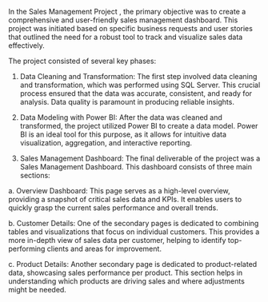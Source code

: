 In the Sales Management Project , the primary objective was to create a comprehensive and user-friendly sales management dashboard. This project was initiated based on specific business requests and user stories that outlined the need for a robust tool to track and visualize sales data effectively.

The project consisted of several key phases:

1. Data Cleaning and Transformation:
The first step involved data cleaning and transformation, which was performed using SQL Server. This crucial process ensured that the data was accurate, consistent, and ready for analysis. Data quality is paramount in producing reliable insights.

2. Data Modeling with Power BI:
After the data was cleaned and transformed, the project utilized Power BI to create a data model. Power BI is an ideal tool for this purpose, as it allows for intuitive data visualization, aggregation, and interactive reporting.

3. Sales Management Dashboard:
The final deliverable of the project was a Sales Management Dashboard. This dashboard consists of three main sections:

  a. Overview Dashboard:
  This page serves as a high-level overview, providing a snapshot of critical sales data and KPIs. It enables users to quickly grasp the 
  current sales performance and overall trends.
  
  b. Customer Details:
  One of the secondary pages is dedicated to combining tables and visualizations that focus on individual customers. This provides a more 
  in-depth view of sales data per customer, helping to identify top-performing clients and areas for improvement.
  
  c. Product Details:
  Another secondary page is dedicated to product-related data, showcasing sales performance per product. This section helps in 
  understanding which products are driving sales and where adjustments might be needed.
